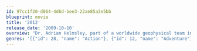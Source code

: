 ```yaml
---
id: 97cc1f20-d064-4d6d-bee3-22ae85a3e5bb
blueprint: movie
title: '2012'
release_date: '2009-10-10'
overview: "Dr. Adrian Helmsley, part of a worldwide geophysical team investigating the effect on the earth of radiation from unprecedented solar storms, learns that the earth's core is heating up. He warns U.S. President Thomas Wilson that the crust of the earth is becoming unstable and that without proper preparations for saving a fraction of the world's population, the entire race is doomed. Meanwhile, writer Jackson Curtis stumbles on the same information. While the world's leaders race to build \"arks\" to escape the impending cataclysm, Curtis struggles to find a way to save his family. Meanwhile, volcanic eruptions and earthquakes of unprecedented strength wreak havoc around the world."
genres: '[{"id": 28, "name": "Action"}, {"id": 12, "name": "Adventure"}, {"id": 878, "name": "Science Fiction"}]'
---
```

